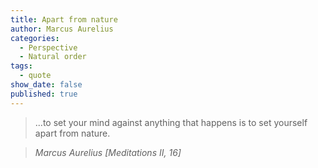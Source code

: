 ```yaml
---
title: Apart from nature
author: Marcus Aurelius
categories:
  - Perspective
  - Natural order
tags:
  - quote
show_date: false
published: true
---
```

>...to set your mind against anything that happens is to set yourself apart from nature.

> <cite>Marcus Aurelius [Meditations II, 16]</cite>